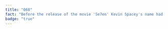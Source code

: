 ```yaml
---
title: "068"
fact: "Before the release of the movie 'Se7en' Kevin Spacey's name had not been featured in any marketing material (posters, trailers or billing). This was done so that the audience would be even more suprised when the killer was revealed."
badge: "true"
---
```


